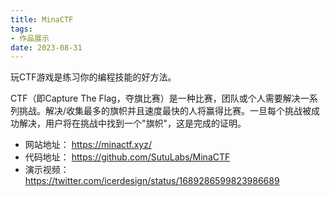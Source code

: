 ```yaml
---
title: MinaCTF
tags:
- 作品展示
date: 2023-08-31
---
```


玩CTF游戏是练习你的编程技能的好方法。

CTF（即Capture The Flag，夺旗比赛）是一种比赛，团队或个人需要解决一系列挑战。解决/收集最多的旗帜并且速度最快的人将赢得比赛。一旦每个挑战被成功解决，用户将在挑战中找到一个"旗帜"，这是完成的证明。

- 网站地址： https://minactf.xyz/
- 代码地址： https://github.com/SutuLabs/MinaCTF
- 演示视频： https://twitter.com/icerdesign/status/1689286599823986689